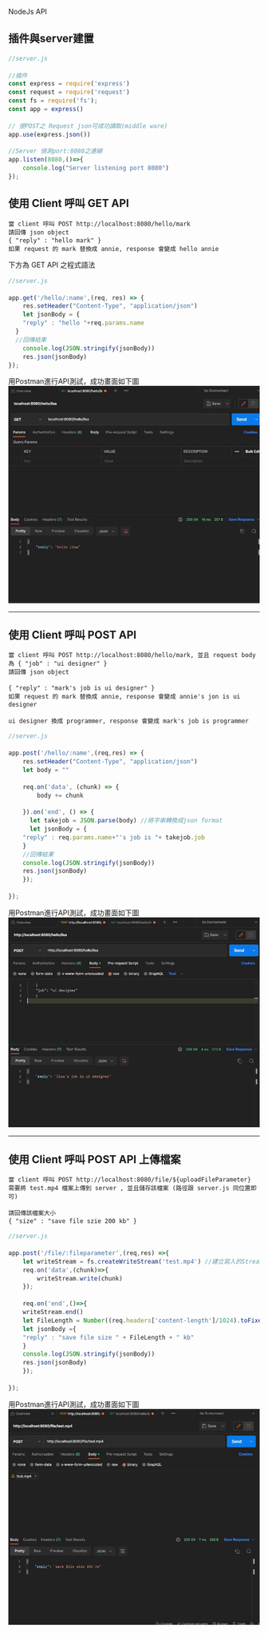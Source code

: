 NodeJs API

## 插件與server建置

```js
//server.js

//插件
const express = require('express')
const request = require('request')
const fs = require('fs');
const app = express()

// 使POST之 Request json可成功讀取(middle ware)
app.use(express.json())

//Server 偵測port:8080之連線
app.listen(8080,()=>{
	console.log("Server listening port 8080")
});

```


## 使用 Client 呼叫 GET API

```
當 client 呼叫 POST http://localhost:8080/hello/mark
請回傳 json object 
{ "reply" : "hello mark" }
如果 request 的 mark 替換成 annie, response 會變成 hello annie
```

下方為 GET API 之程式語法

```js
//server.js

app.get('/hello/:name',(req, res) => {
	res.setHeader("Content-Type", "application/json")
	let jsonBody = {
    "reply" : "hello "+req.params.name
  }
  //回傳結果
	console.log(JSON.stringify(jsonBody))
	res.json(jsonBody)
});
```

用Postman進行API測試，成功畫面如下圖
![image](https://github.com/willy199710/intern-test/blob/master/pic/get-hello-name.JPG)

***

## 使用 Client 呼叫 POST API

``` 
當 client 呼叫 POST http://localhost:8080/hello/mark, 並且 request body 為 { "job" : "ui designer" }  
請回傳 json object 

{ "reply" : "mark's job is ui designer" }
如果 request 的 mark 替換成 annie, response 會變成 annie's jon is ui designer

ui designer 換成 programmer, response 會變成 mark's job is programmer
```


```js
//server.js

app.post('/hello/:name',(req,res) => {
    res.setHeader("Content-Type", "application/json")
	let body = ""
	
	req.on('data', (chunk) => {
		body += chunk
	
    }).on('end', () => {
      let takejob = JSON.parse(body) //將字串轉換成json format
	  let jsonBody = {
    "reply" : req.params.name+"'s job is "+ takejob.job
    }
	//回傳結果
	console.log(JSON.stringify(jsonBody))
	res.json(jsonBody)
    });
	
});
```
用Postman進行API測試，成功畫面如下圖
![image](https://github.com/willy199710/intern-test/blob/master/pic/post-hello-name.JPG)

***

## 使用 Client 呼叫 POST API 上傳檔案

```
當 client 呼叫 POST http://localhost:8080/file/${uploadFileParameter}
需要將 test.mp4 檔案上傳到 server , 並且儲存該檔案 (路徑跟 server.js 同位置即可)

請回傳該檔案大小
{ "size" : "save file szie 200 kb" }
```


```js
//server.js

app.post('/file/:fileparameter',(req,res) =>{
	let writeStream = fs.createWriteStream('test.mp4') //建立寫入的Stream
	req.on('data',(chunk)=>{
		writeStream.write(chunk)
	});
	
	req.on('end',()=>{
	writeStream.end()
	let FileLength = Number((req.headers['content-length']/1024).toFixed(0)); //byte轉換成kb
	let jsonBody ={
	"reply" : "save file size " + FileLength + " kb"
	}
	console.log(JSON.stringify(jsonBody))
	res.json(jsonBody)
	});

});
```
用Postman進行API測試，成功畫面如下圖
![image](https://github.com/willy199710/intern-test/blob/master/pic/upload-file.JPG)
